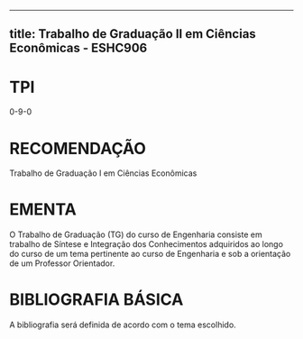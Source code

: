 
---
title: Trabalho de Graduação II em Ciências Econômicas - ESHC906 
---

# TPI

0-9-0

# RECOMENDAÇÃO

Trabalho de Graduação I em Ciências Econômicas

# EMENTA

O Trabalho de Graduação (TG) do curso de Engenharia consiste em trabalho de Síntese e Integração dos Conhecimentos adquiridos ao longo do curso de um tema pertinente ao curso de Engenharia e sob a orientação de um Professor Orientador.

# BIBLIOGRAFIA BÁSICA

A bibliografia será definida de acordo com o tema escolhido.
        